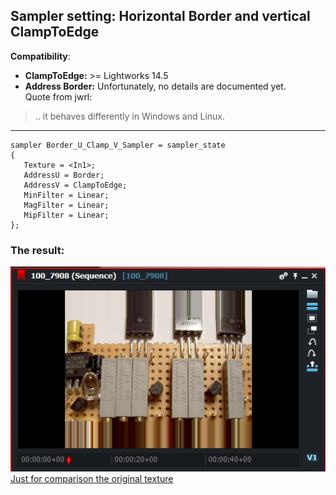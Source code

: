## Sampler setting: Horizontal Border and vertical ClampToEdge 


**Compatibility**: 
- **ClampToEdge:** >= Lightworks 14.5
- **Address Border:**  Unfortunately, no details are documented yet.  
Quote from jwrl:  
>  ..  it behaves differently in Windows and Linux.

----

``` Code
sampler Border_U_Clamp_V_Sampler = sampler_state
{
   Texture = <In1>;
   AddressU = Border;
   AddressV = ClampToEdge;
   MinFilter = Linear;
   MagFilter = Linear;
   MipFilter = Linear;
};
```

### The result:
![](images/UBorder_VClamp.png)  
[Just for comparison the original texture](images/Original.png)  

